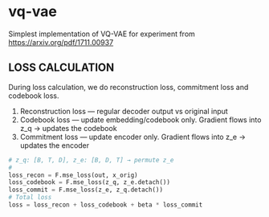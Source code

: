 # vq-vae

Simplest implementation of VQ-VAE for experiment from https://arxiv.org/pdf/1711.00937

## LOSS CALCULATION
During loss calculation, we do reconstruction loss, commitment loss and codebook loss. 
1. Reconstruction loss — regular decoder output vs original input
2. Codebook loss — update embedding/codebook only. Gradient flows into z_q → updates the codebook
3. Commitment loss — update encoder only. Gradient flows into z_e → updates the encoder

```python
# z_q: [B, T, D], z_e: [B, D, T] → permute z_e
# 
loss_recon = F.mse_loss(out, x_orig)
loss_codebook = F.mse_loss(z_q, z_e.detach())
loss_commit = F.mse_loss(z_e, z_q.detach())
# Total loss
loss = loss_recon + loss_codebook + beta * loss_commit
```
